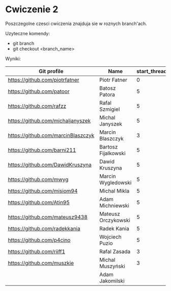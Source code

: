 # Cwiczenie 2

Poszczegolne czesci cwiczenia znajduja sie w roznych branch'ach.

Uzyteczne komendy:
 - git branch
 - git checkout <branch_name>
 
 Wyniki:

| Git profile 						| Name 					| start_thread | counter | procon | Attendance | Engagement |
| ----------- 						| ---- 					| ------------ | ------- | ------ | ---------- | ---------- |
| https://github.com/piotrfatner 	| Piotr Fatner 			| 0 | 0 | 0 | 2 |   |
| https://github.com/patoor 		| Batosz Patora  		| 5 | 4 | 2 | 6 |   |
| https://github.com/rafzz  		| Rafal Szmigiel 		| 5 | 5 | 5 | 6 |   |
| https://github.com/michaljanyszek | Michal Janyszek 		| 5 | 5 | 3 | 6 |   |
| https://github.com/marcinBlaszczyk | Marcin Blaszczyk 	| 3 | 3 | 3 | 6 |   |
| https://github.com/barni211 		| Bartosz Fijalkowski 	| 5 | 5 | 4 | 4 |   |
| https://github.com/DawidKruszyna 	| Dawid Kruszyna 		| 5 | 5 | 3 | 6 |   | 
| https://github.com/mwyg 			| Marcin Wygledowski 	| 5 | 5 | 5 | 6 |   |
| https://github.com/misiom94 		| Michal Mikla			| 5 | 5 | 4 | 6 |   |
| https://github.com/Atin95 		| Adam Michniewski 		| 5 | 5 | 2 | 6 |   |
| https://github.com/mateusz9438 	| Mateusz Orczykowski 	| 5 | 5 | 3 | 6 |   |
| https://github.com/radekkania 	| Radek Kania 			| 5 | 5 | 4 | 6 |   |
| https://github.com/p4cino			| Wojciech Puzio		| 5 | 5 | 3 | 4 |   |
| https://github.com/riiff1			| Rafal Zasada			| 3 | 5 | 5 | 6 |   |
| https://github.com/muszkie		| Michal Muszyński		| 3 | 3 | 5 | 6 |   |
| 									| Adam Jakomilski		|   |   |   | 4 |   |